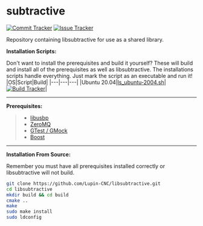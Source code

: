 # subtractive

[![Commit Tracker](https://img.shields.io/github/last-commit/ericlancebrown/subtractive?label=last%20commit&style=flat-square)](https://github.com/ericlancebrown/subtractive/commits/master "Go to commits")
[![Issue Tracker](https://img.shields.io/github/issues/ericlancebrown/subtractive?label=issues&style=flat-square)](https://github.com/ericlancebrown/subtractive/issues "Go to issues")

Repository containing libsubtractive for use as a shared library.


**Installation Scripts:**

Don't want to install the prerequisites and build it yourself? These will build and install all of the prerequisites as well as libsubtractive. The installations scripts handle everything. Just mark the script as an executable and run it!
|OS|Script|Build|
|---|---|---|
|Ubuntu 20.04|[ls_ubuntu-2004.sh](https://gist.github.com/ericlancebrown/f6c1d8f9e27cce0187ae8627b0f62df6#file-ls_ubuntu-2004-sh)|[![Build Tracker](https://img.shields.io/github/workflow/status/ericlancebrown/subtractive/Build%20on%20Ubuntu%2020.04?logo=ubuntu&style=flat-square)](https:/github.com/ericlancebrown/subtractive/actions "Go to actions")|




---

**Prerequisites:**
> - [libusbp](https://github.com/pololu/libusbp)
> - [ZeroMQ](https://github.com/zeromq)
> - [GTest / GMock](https://github.com/google/googletest)
> - [Boost](https://www.boost.org/)

---

**Installation From Source:**

Remember you must have all prerequisites installed correctly or libsubtractive will not build.

```bash
git clone https://github.com/Lupin-CNC/libsubtractive.git
cd libsubtractive
mkdir build && cd build
cmake ..
make
sudo make install
sudo ldconfig
```
